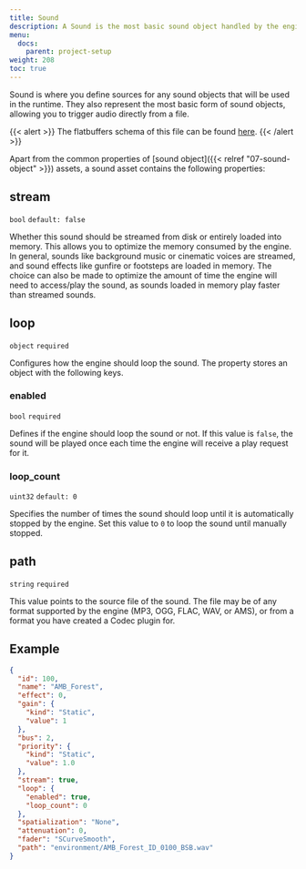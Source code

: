 ```yaml
---
title: Sound
description: A Sound is the most basic sound object handled by the engine. This page helps you create sound assets for your Amplitude project.
menu:
  docs:
    parent: project-setup
weight: 208
toc: true
---
```


Sound is where you define sources for any sound objects that will be used in the runtime. They also represent the most basic form of sound objects, allowing you to trigger audio directly from a file.

{{< alert >}}
The flatbuffers schema of this file can be found [here](https://github.com/SparkyStudios/AmplitudeAudioSDK/blob/main/schemas/sound_definition.fbs).
{{< /alert >}}

Apart from the common properties of [sound object]({{< relref "07-sound-object" >}}) assets, a sound asset contains the following properties:

## stream

`bool` `default: false`

Whether this sound should be streamed from disk or entirely loaded into memory. This allows you to optimize the memory consumed by the engine. In general, sounds like background music or cinematic voices are streamed, and sound effects like gunfire or footsteps are loaded in memory. The choice can also be made to optimize the amount of time the engine will need to access/play the sound, as sounds loaded in memory play faster than streamed sounds.

## loop

`object` `required`

Configures how the engine should loop the sound. The property stores an object with the following keys.

### enabled

`bool` `required`

Defines if the engine should loop the sound or not. If this value is `false`, the sound will be played once each time the engine will receive a play request for it.

### loop_count

`uint32` `default: 0`

Specifies the number of times the sound should loop until it is automatically stopped by the engine. Set this value to `0` to loop the sound until manually stopped.

## path

`string` `required`

This value points to the source file of the sound. The file may be of any format supported by the engine (MP3, OGG, FLAC, WAV, or AMS), or from a format you have created a Codec plugin for.

## Example

```json
{
  "id": 100,
  "name": "AMB_Forest",
  "effect": 0,
  "gain": {
    "kind": "Static",
    "value": 1
  },
  "bus": 2,
  "priority": {
    "kind": "Static",
    "value": 1.0
  },
  "stream": true,
  "loop": {
    "enabled": true,
    "loop_count": 0
  },
  "spatialization": "None",
  "attenuation": 0,
  "fader": "SCurveSmooth",
  "path": "environment/AMB_Forest_ID_0100_BSB.wav"
}
```
